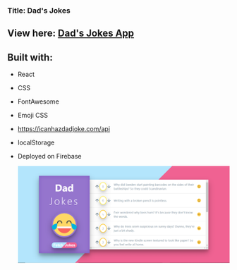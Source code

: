 ### Title: Dad's Jokes

## View here: [Dad's Jokes App](https://dad-s-jokes.firebaseapp.com)

## Built with:
- React
- CSS
- FontAwesome
- Emoji CSS
- https://icanhazdadjoke.com/api
- localStorage
- Deployed on Firebase
  
  ![Dad's-jokes](./src/dad-jokes.PNG)

   